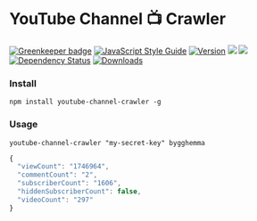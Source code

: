# YouTube Channel :tv: Crawler

[![Greenkeeper badge](https://badges.greenkeeper.io/feedeo/youtube-channel-crawler.svg)](https://greenkeeper.io/)
[![JavaScript Style Guide](https://img.shields.io/badge/code%20style-standard-brightgreen.svg)](http://standardjs.com/)
[![Version](https://img.shields.io/npm/v/youtube-channel-crawler.svg)](https://www.npmjs.com/package/youtube-channel-crawler)
[![](https://img.shields.io/github/release/feedeo/youtube-channel-crawler.svg)](https://github.com/feedeo/youtube-channel-crawler/releases)
[![](https://img.shields.io/badge/license-MIT-blue.svg)](LICENSE)
[![Dependency Status](https://img.shields.io/david/feedeo/youtube-channel-crawler.svg?style=flat)](https://david-dm.org/feedeo/youtube-channel-crawler)
[![Downloads](https://img.shields.io/npm/dt/youtube-channel-crawler.svg)](https://www.npmjs.com/package/youtube-channel-crawler) 

### Install
```
npm install youtube-channel-crawler -g
```

### Usage

```
youtube-channel-crawler "my-secret-key" bygghemma
```
```javascript
{
  "viewCount": "1746964",
  "commentCount": "2",
  "subscriberCount": "1606",
  "hiddenSubscriberCount": false,
  "videoCount": "297"
}

```